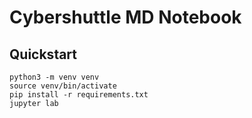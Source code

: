 # Cybershuttle MD Notebook

## Quickstart

    python3 -m venv venv
    source venv/bin/activate
    pip install -r requirements.txt
    jupyter lab
